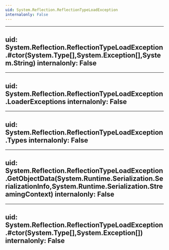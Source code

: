 ```yaml
---
uid: System.Reflection.ReflectionTypeLoadException
internalonly: False
---
```


---
uid: System.Reflection.ReflectionTypeLoadException.#ctor(System.Type[],System.Exception[],System.String)
internalonly: False
---

---
uid: System.Reflection.ReflectionTypeLoadException.LoaderExceptions
internalonly: False
---

---
uid: System.Reflection.ReflectionTypeLoadException.Types
internalonly: False
---

---
uid: System.Reflection.ReflectionTypeLoadException.GetObjectData(System.Runtime.Serialization.SerializationInfo,System.Runtime.Serialization.StreamingContext)
internalonly: False
---

---
uid: System.Reflection.ReflectionTypeLoadException.#ctor(System.Type[],System.Exception[])
internalonly: False
---
